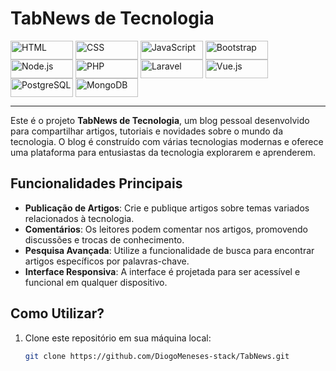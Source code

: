# TabNews de Tecnologia

<div style="display: inline_block">
  <img align="center" alt="HTML" height="30" width="100" src="https://img.shields.io/badge/HTML5-E34F26?style=for-the-badge&logo=html5&logoColor=white">
  <img align="center" alt="CSS" height="30" width="100" src="https://img.shields.io/badge/CSS3-1572B6?style=for-the-badge&logo=css3&logoColor=white">
  <img align="center" alt="JavaScript" height="30" width="100" src="https://img.shields.io/badge/JavaScript-F7DF1E?style=for-the-badge&logo=JavaScript&logoColor=black">
  <img align="center" alt="Bootstrap" height="30" width="100" src="https://img.shields.io/badge/Bootstrap-563D7C?style=for-the-badge&logo=bootstrap&logoColor=white">
  <img align="center" alt="Node.js" height="30" width="100" src="https://img.shields.io/badge/Node.js-339933?style=for-the-badge&logo=node.js&logoColor=white">
  <img align="center" alt="PHP" height="30" width="100" src="https://img.shields.io/badge/PHP-777BB4?style=for-the-badge&logo=php&logoColor=white">
  <img align="center" alt="Laravel" height="30" width="100" src="https://img.shields.io/badge/Laravel-FF2D20?style=for-the-badge&logo=laravel&logoColor=white">
  <img align="center" alt="Vue.js" height="30" width="100" src="https://img.shields.io/badge/Vue.js-35495E?style=for-the-badge&logo=vue.js&logoColor=4FC08D">
  <img align="center" alt="PostgreSQL" height="30" width="100" src="https://img.shields.io/badge/PostgreSQL-336791?style=for-the-badge&logo=postgresql&logoColor=white">
  <img align="center" alt="MongoDB" height="30" width="100" src="https://img.shields.io/badge/MongoDB-47A248?style=for-the-badge&logo=mongodb&logoColor=white">
</div>

<hr>

Este é o projeto **TabNews de Tecnologia**, um blog pessoal desenvolvido para compartilhar artigos, tutoriais e novidades sobre o mundo da tecnologia. O blog é construído com várias tecnologias modernas e oferece uma plataforma para entusiastas da tecnologia explorarem e aprenderem.

## Funcionalidades Principais
- **Publicação de Artigos**: Crie e publique artigos sobre temas variados relacionados à tecnologia.
- **Comentários**: Os leitores podem comentar nos artigos, promovendo discussões e trocas de conhecimento.
- **Pesquisa Avançada**: Utilize a funcionalidade de busca para encontrar artigos específicos por palavras-chave.
- **Interface Responsiva**: A interface é projetada para ser acessível e funcional em qualquer dispositivo.

## Como Utilizar?
1. Clone este repositório em sua máquina local:
   ```bash
   git clone https://github.com/DiogoMeneses-stack/TabNews.git
